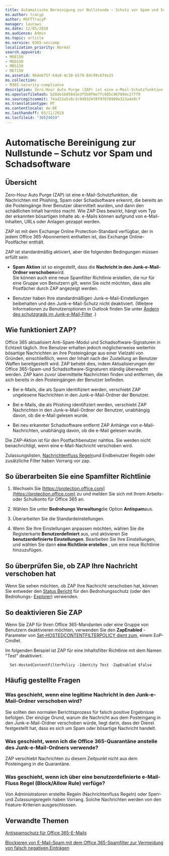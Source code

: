 ```yaml
---
title: Automatische Bereinigung zur Nullstunde – Schutz vor Spam und Schadsoftware
ms.author: tracyp
author: MSFTTracyP
manager: laurawi
ms.date: 12/05/2018
ms.audience: Admin
ms.topic: article
ms.service: O365-seccomp
localization_priority: Normal
search.appverid:
- MOE150
- MED150
- MBS150
- MET150
ms.assetid: 96deb75f-64e8-4c10-b570-84c99c674e15
ms.collection:
- M365-security-compliance
description: Zero-Hour Auto Purge (ZAP) ist eine e-Mail-Schutzfunktion, die Nachrichten mit Spam oder Schadsoftware erkennt, die bereits an die Posteingänge Ihrer Benutzer übermittelt wurden, und dann den schädlichen Inhalt harmlos macht. Wie ZAP Dies bewirkt, hängt vom Typ der erkannten bösartigen Inhalte ab.
ms.openlocfilehash: b28de1b05843e3f5b0f6e7fc905c96f094c277f9
ms.sourcegitcommit: 74ad22a5c6c3c9d9324f0f97070909e323a4e9cf
ms.translationtype: MT
ms.contentlocale: de-DE
ms.lasthandoff: 03/11/2019
ms.locfileid: "30524019"
---
```

# <a name="zero-hour-auto-purge---protection-against-spam-and-malware"></a>Automatische Bereinigung zur Nullstunde – Schutz vor Spam und Schadsoftware

## <a name="overview"></a>Übersicht

Zero-Hour Auto Purge (ZAP) ist eine e-Mail-Schutzfunktion, die Nachrichten mit Phishing, Spam oder Schadsoftware erkennt, die bereits an die Posteingänge Ihrer Benutzer übermittelt wurden, und dann den schädlichen Inhalt harmlos macht. Wie ZAP Dies bewirkt, hängt vom Typ der erkannten bösartigen Inhalte ab. e-Mails können aufgrund von e-Mail-Inhalten, URLs oder Anlagen gezappt werden.
  
ZAP ist mit dem Exchange Online Protection-Standard verfügbar, der in jedem Office 365-Abonnement enthalten ist, das Exchange Online-Postfächer enthält.

ZAP ist standardmäßig aktiviert, aber die folgenden Bedingungen müssen erfüllt sein:
  
- **Spam Aktion** ist so eingestellt, dass die **Nachricht in den Junk-e-Mail-Ordner verschoben**wird. <br/>Sie können auch eine neue Spamfilter Richtlinie erstellen, die nur für eine Gruppe von Benutzern gilt, wenn Sie nicht möchten, dass alle Postfächer durch ZAP angezeigt werden.

- Benutzer haben Ihre standardmäßigen Junk-e-Mail-Einstellungen beibehalten und den Junk-e-Mail-Schutz nicht deaktiviert. (Weitere Informationen zu Benutzeroptionen in Outlook finden Sie unter [Ändern des schutzgrads im Junk-e-Mail-Filter](https://support.office.com/article/change-the-level-of-protection-in-the-junk-email-filter-e89c12d8-9d61-4320-8c57-d982c8d52f6b) .) 
  
## <a name="how-does-zap-work"></a>Wie funktioniert ZAP?

Office 365 aktualisiert Anti-Spam-Modul und Schadsoftware-Signaturen in Echtzeit täglich. Ihre Benutzer erhalten jedoch möglicherweise weiterhin bösartige Nachrichten an ihre Posteingänge aus einer Vielzahl von Gründen, einschließlich, wenn der Inhalt nach der Zustellung an Benutzer Waffen bereitgestellt wird. ZAP behebt dies, indem Aktualisierungen der Office 365-Spam-und Schadsoftware-Signaturen ständig überwacht werden. ZAP kann zuvor übermittelte Nachrichten finden und entfernen, die sich bereits in den Posteingängen der Benutzer befinden. 

- Bei e-Mails, die als Spam identifiziert werden, verschiebt ZAP ungelesene Nachrichten in den Junk-e-Mail-Ordner der Benutzer. 

- Bei e-Mails, die als Phishing identifiziert werden, verschiebt ZAP Nachrichten in den Junk-e-Mail-Ordner der Benutzer, unabhängig davon, ob die e-Mail gelesen wurde.

- Bei neu erkannter Schadsoftware entfernt ZAP Anhänge von e-Mail-Nachrichten, unabhängig davon, ob die e-Mail gelesen wurde. 
  
Die ZAP-Aktion ist für den Postfachbenutzer nahtlos. Sie werden nicht benachrichtigt, wenn eine e-Mail-Nachricht verschoben wird.
  
Zulassungslisten, [Nachrichtenfluss Regeln](https://go.microsoft.com/fwlink/p/?LinkId=722755)und Endbenutzer Regeln oder zusätzliche Filter haben Vorrang vor zap.
  
## <a name="to-review-or-set-up-a-spam-filter-policy"></a>So überarbeiten Sie eine Spamfilter Richtlinie
  
1. Wechseln Sie [https://protection.office.com](https://protection.office.com) zu und melden Sie sich mit Ihrem Arbeits-oder Schulkonto für Office 365 an.

2. Wählen Sie unter **Bedrohungs Verwaltung**die Option **Antispam**aus.

3. Überarbeiten Sie die Standardeinstellungen. 

4. Wenn Sie Ihre Einstellungen anpassen möchten, wählen Sie die Registerkarte **Benutzerdefiniert** aus, und aktivieren Sie **benutzerdefinierte Einstellungen**. Bearbeiten Sie Ihre Einstellungen, und wählen Sie dann **eine Richtlinie erstellen** , um eine neue Richtlinie hinzuzufügen. 
    
## <a name="to-see-if-zap-moved-your-message"></a>So überprüfen Sie, ob ZAP Ihre Nachricht verschoben hat

Wenn Sie sehen möchten, ob ZAP Ihre Nachricht verschoben hat, können Sie entweder den [Status Bericht](view-email-security-reports.md#threat-protection-status-report) für den Bedrohungsschutz (oder den Bedrohungs- [Explorer](use-explorer-in-security-and-compliance.md)) verwenden.
    
## <a name="to-disable-zap"></a>So deaktivieren Sie ZAP
  
Wenn Sie ZAP für Ihren Office 365-Mandanten oder eine Gruppe von Benutzern deaktivieren möchten, verwenden Sie den **ZapEnabled** -Parameter von [Set-HOSTEDCONTENTFILTERPOLICY dient zum](https://go.microsoft.com/fwlink/p/?LinkId=722758), einem EoP-Cmdlet.
    
Im folgenden Beispiel ist ZAP für eine Inhaltsfilter Richtlinie mit dem Namen "Test" deaktiviert.
    
```
  Set-HostedContentFilterPolicy -Identity Test -ZapEnabled $false
```

## <a name="faq"></a>Häufig gestellte Fragen

### <a name="what-happens-if-a-legitimate-message-is-moved-to-the-junk-mail-folder"></a>Was geschieht, wenn eine legitime Nachricht in den Junk-e-Mail-Ordner verschoben wird?
  
Sie sollten den normalen Berichtsprozess für falsch positive Ergebnisse befolgen. Der einzige Grund, warum die Nachricht aus dem Posteingang in den Junk-e-Mail-Ordner verschoben würde, liegt darin, dass der Dienst festgestellt hat, dass es sich um Spam oder bösartige Nachricht handelt.
  
### <a name="what-if-i-use-the-office-365-quarantine-instead-of-the-junk-mail-folder"></a>Was geschieht, wenn ich die Office 365-Quarantäne anstelle des Junk-e-Mail-Ordners verwende?
  
ZAP verschiebt Nachrichten zu diesem Zeitpunkt nicht aus dem Posteingang in die Quarantäne.
  
### <a name="what-if-i-have-a-custom-mail-flow-rule-block-allow-rule"></a>Was geschieht, wenn ich über eine benutzerdefinierte e-Mail-Fluss Regel (Block/Allow Rule) verfüge?
  
Von Administratoren erstellte Regeln (Nachrichtenfluss Regeln) oder Sperr-und Zulassungsregeln haben Vorrang. Solche Nachrichten werden von den Feature-Kriterien ausgeschlossen.
  
## <a name="related-topics"></a>Verwandte Themen

[Antispamschutz für Office 365-E-Mails](anti-spam-protection.md)
  
[Blockieren von E-Mail-Spam mit dem Office 365-Spamfilter zur Vermeidung von falsch negativen Einträgen](reduce-spam-email.md)
  

